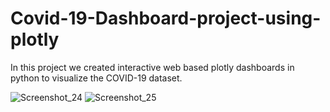 # Covid-19-Dashboard-project-using-plotly

In this project we created interactive web based plotly dashboards in python to visualize the COVID-19 dataset. 

![Screenshot_24](https://user-images.githubusercontent.com/30927473/140304453-a988d94c-0468-47bf-b7d3-8eeb84038217.png)
![Screenshot_25](https://user-images.githubusercontent.com/30927473/140304488-af9fef61-c287-47e7-b137-786c52fe3574.png)
